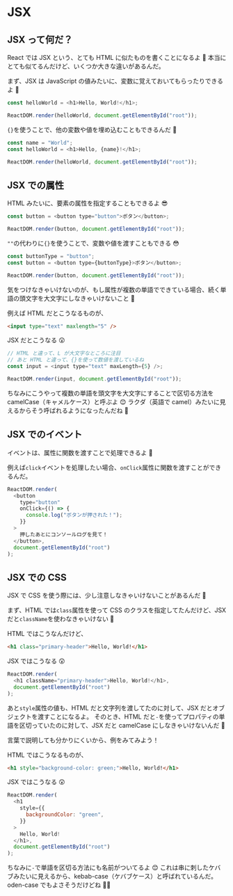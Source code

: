 # JSX

## JSX って何だ？

React では JSX という、とても HTML に似たものを書くことになるよ 🙂
本当にとても似てるんだけど、いくつか大きな違いがあるんだ。

まず、JSX は JavaScript の値みたいに、変数に覚えておいてもらったりできるよ 🤯

```javascript
const helloWorld = <h1>Hello, World!</h1>;

ReactDOM.render(helloWorld, document.getElementById("root"));
```

`{}`を使うことで、他の変数や値を埋め込むこともできるんだ 👀

```javascript
const name = "World";
const helloWorld = <h1>Hello, {name}!</h1>;

ReactDOM.render(helloWorld, document.getElementById("root"));
```

## JSX での属性

HTML みたいに、要素の属性を指定することもできるよ 😎

```javascript
const button = <button type="button">ボタン</button>;

ReactDOM.render(button, document.getElementById("root"));
```

`""`の代わりに`{}`を使うことで、変数や値を渡すこともできる 😳

```javascript
const buttonType = "button";
const button = <button type={buttonType}>ボタン</button>;

ReactDOM.render(button, document.getElementById("root"));
```

気をつけなきゃいけないのが、もし属性が複数の単語でできている場合、続く単語の頭文字を大文字にしなきゃいけないこと 🤔

例えば HTML だとこうなるものが、

```html
<input type="text" maxlength="5" />
```

JSX だとこうなる 😲

```javascript
// HTML と違って、L が大文字なところに注目
// あと HTML と違って、{}を使って数値を渡しているね
const input = <input type="text" maxLength={5} />;

ReactDOM.render(input, document.getElementById("root"));
```

ちなみにこうやって複数の単語を頭文字を大文字にすることで区切る方法を camelCase（キャメルケース）と呼ぶよ 😊
ラクダ（英語で camel）みたいに見えるからそう呼ばれるようになったんだね 🐫

## JSX でのイベント

イベントは、属性に関数を渡すことで処理できるよ 🙂

例えば`click`イベントを処理したい場合、`onClick`属性に関数を渡すことができるんだ。

```javascript
ReactDOM.render(
  <button
    type="button"
    onClick={() => {
      console.log("ボタンが押された！");
    }}
  >
    押したあとにコンソールログを見て！
  </button>,
  document.getElementById("root")
);
```

## JSX での CSS

JSX で CSS を使う際には、少し注意しなきゃいけないことがあるんだ 😬

まず、HTML では`class`属性を使って CSS のクラスを指定してたんだけど、JSX だと`className`を使わなきゃいけない 🙂

HTML ではこうなんだけど、

```html
<h1 class="primary-header">Hello, World!</h1>
```

JSX ではこうなる 😲

```javascript
ReactDOM.render(
  <h1 className="primary-header">Hello, World!</h1>,
  document.getElementById("root")
);
```

あと`style`属性の値も、HTML だと文字列を渡してたのに対して、JSX だとオブジェクトを渡すことになるよ。
そのとき、HTML だと`-`を使ってプロパティの単語を区切っていたのに対して、JSX だと camelCase にしなきゃいけないんだ 🤔

言葉で説明しても分かりにくいから、例をみてみよう！

HTML ではこうなるものが、

```html
<h1 style="background-color: green;">Hello, World!</h1>
```

JSX ではこうなる 😲

```javascript
ReactDOM.render(
  <h1
    style={{
      backgroundColor: "green",
    }}
  >
    Hello, World!
  </h1>,
  document.getElementById("root")
);
```

ちなみに`-`で単語を区切る方法にも名前がついてるよ 😊
これは串に刺したケバブみたいに見えるから、kebab-case（ケバブケース）と呼ばれているんだ。
oden-case でもよさそうだけどね 🤪🍢
